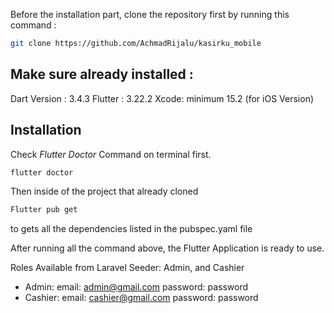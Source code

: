 
Before the installation part, clone the repository first by running this command :
```sh
git clone https://github.com/AchmadRijalu/kasirku_mobile
```

## Make sure already installed :
Dart Version : 3.4.3 
Flutter : 3.22.2 
Xcode: minimum 15.2 (for iOS Version)

## Installation
Check _Flutter Doctor_ Command on terminal first.

```sh
flutter doctor
```

Then inside of the project that already cloned
```sh
Flutter pub get
```
to gets all the dependencies listed in the pubspec.yaml file


After running all the command above, the Flutter Application is ready to use.

Roles Available from Laravel Seeder: Admin, and Cashier
- Admin: 
email: admin@gmail.com
password: password
- Cashier:
email: cashier@gmail.com
password: password

